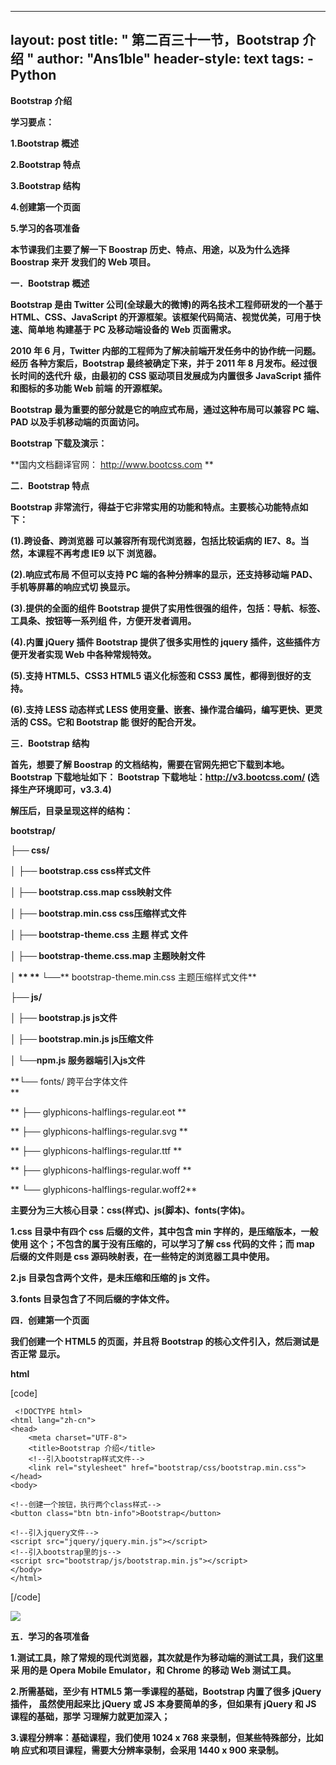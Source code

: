 
---
layout: post
title: " 第二百三十一节，Bootstrap 介绍 "
author: "Ans1ble"
header-style: text
tags:
      - Python
---


**Bootstrap 介绍**



**学习要点：**

**1.Bootstrap 概述**

**2.Bootstrap 特点**

**3.Bootstrap 结构**

**4.创建第一个页面**

**5.学习的各项准备**



**本节课我们主要了解一下 Boostrap 历史、特点、用途，以及为什么选择 Boostrap 来开 发我们的 Web 项目。**



**一．Bootstrap 概述**

**Bootstrap 是由 Twitter 公司(全球最大的微博)的两名技术工程师研发的一个基于 HTML、CSS、JavaScript
的开源框架。该框架代码简洁、视觉优美，可用于快速、简单地 构建基于 PC 及移动端设备的 Web 页面需求。**





**2010 年 6 月，Twitter 内部的工程师为了解决前端开发任务中的协作统一问题。经历 各种方案后，Bootstrap 最终被确定下来，并于
2011 年 8 月发布。经过很长时间的迭代升 级，由最初的 CSS 驱动项目发展成为内置很多 JavaScript 插件和图标的多功能 Web 前端
的开源框架。**





**Bootstrap 最为重要的部分就是它的响应式布局，通过这种布局可以兼容 PC 端、PAD 以及手机移动端的页面访问。**



**Bootstrap 下载及演示：**

**国内文档翻译官网： http://www.bootcss.com **



**二．Bootstrap 特点**

**Bootstrap 非常流行，得益于它非常实用的功能和特点。主要核心功能特点如下：**

**(1).跨设备、跨浏览器 可以兼容所有现代浏览器，包括比较诟病的 IE7、8。当然，本课程不再考虑 IE9 以下 浏览器。**

**(2).响应式布局 不但可以支持 PC 端的各种分辨率的显示，还支持移动端 PAD、手机等屏幕的响应式切 换显示。**

**(3).提供的全面的组件 Bootstrap 提供了实用性很强的组件，包括：导航、标签、工具条、按钮等一系列组 件，方便开发者调用。**

**(4).内置 jQuery 插件 Bootstrap 提供了很多实用性的 jquery 插件，这些插件方便开发者实现 Web 中各种常规特效。**

**(5).支持 HTML5、CSS3 HTML5 语义化标签和 CSS3 属性，都得到很好的支持。**

**(6).支持 LESS 动态样式 LESS 使用变量、嵌套、操作混合编码，编写更快、更灵活的 CSS。它和 Bootstrap 能 很好的配合开发。**



**三．Bootstrap 结构**

**首先，想要了解 Boostrap 的文档结构，需要在官网先把它下载到本地。Bootstrap 下载地址如下： Bootstrap
下载地址：http://v3.bootcss.com/ (选择生产环境即可，v3.3.4)**

**解压后，目录呈现这样的结构：**

**bootstrap/**

**├── css/**

**│** **├── bootstrap.css css样式文件**

**│  ├── bootstrap.css.map css映射文件**

**│  ├── bootstrap.min.css  css压缩样式文件**

**│  ├── bootstrap-theme.css 主题 **样式** 文件**

**│  ├── bootstrap-theme.css.map  主题映射文件**

**│   ** ** **└──******  bootstrap-theme.min.css   主题压缩样式文件**

**├── js/**

**│  ├── bootstrap.js   js文件**

**│   **├──** bootstrap.min.js   js压缩文件**

******│** **└──npm.js 服务器端引入js文件******

**└── fonts/  跨平台字体文件  
**

**  ├── glyphicons-halflings-regular.eot **

**  ├── glyphicons-halflings-regular.svg **

**  ├── glyphicons-halflings-regular.ttf **

**  ├── glyphicons-halflings-regular.woff **

**  └── glyphicons-halflings-regular.woff2**



**主要分为三大核心目录：css(样式)、js(脚本)、fonts(字体)。**

**1.css 目录中有四个 css 后缀的文件，其中包含 min 字样的，是压缩版本，一般使用 这个；不包含的属于没有压缩的，可以学习了解 css
代码的文件；而 map 后缀的文件则是 css 源码映射表，在一些特定的浏览器工具中使用。**

**2.js 目录包含两个文件，是未压缩和压缩的 js 文件。**

**3.fonts 目录包含了不同后缀的字体文件。**



**四．创建第一个页面**

**我们创建一个 HTML5 的页面，并且将 Bootstrap 的核心文件引入，然后测试是否正常 显示。**

**html**

[code]

     <!DOCTYPE html>
    <html lang="zh-cn">
    <head>
        <meta charset="UTF-8">
        <title>Bootstrap 介绍</title>
        <!--引入bootstrap样式文件-->
        <link rel="stylesheet" href="bootstrap/css/bootstrap.min.css">
    </head>
    <body>
    
    <!--创建一个按钮，执行两个class样式-->
    <button class="btn btn-info">Bootstrap</button>
    
    <!--引入jquery文件-->
    <script src="jquery/jquery.min.js"></script>
    <!--引入bootstrap里的js-->
    <script src="bootstrap/js/bootstrap.min.js"></script>
    </body>
    </html>
[/code]

![](https://images2015.cnblogs.com/blog/955761/201704/955761-20170426234037569-216643954.png)



**五．学习的各项准备**

**1.测试工具，除了常规的现代浏览器，其次就是作为移动端的测试工具，我们这里采 用的是 Opera Mobile Emulator，和 Chrome
的移动 Web 测试工具。**

**2.所需基础，至少有 HTML5 第一季课程的基础，Bootstrap 内置了很多 jQuery 插件， 虽然使用起来比 jQuery 或 JS
本身要简单的多，但如果有 jQuery 和 JS 课程的基础，那学 习理解力就更加深入；**

**3.课程分辨率：基础课程，我们使用 1024 x 768 来录制，但某些特殊部分，比如响 应式和项目课程，需要大分辨率录制，会采用 1440 x 900
来录制。**

